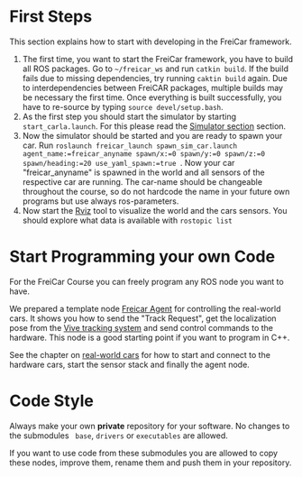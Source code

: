 # First Steps

This section explains how to start with developing in the FreiCar framework.

1. The first time, you want to start the FreiCar framework, you have to build all ROS packages. Go to `~/freicar_ws` and run `catkin build`. If the build fails due to missing dependencies, try running `caktin build` again. Due to interdependencies between FreiCAR packages, multiple builds may be necessary the first time. Once everything is built successfully, you have to re-source by typing `source devel/setup.bash`.
2. As the first step you should start the simulator by starting ```start_carla.launch```. For this please read the [Simulator section](/simulator) section.
3. Now the simulator should be started and you are ready to spawn your car.
 Run ```roslaunch freicar_launch spawn_sim_car.launch agent_name:=freicar_anyname spawn/x:=0 spawn/y:=0 spawn/z:=0 spawn/heading:=20 use_yaml_spawn:=true ```.
  Now your car "freicar_anyname" is spawned in the world and all sensors of the respective car are running. The car-name should be changeable throughout the course, so do not hardcode the name in your future own programs but use always ros-parameters.
4. Now start the [Rviz](http://wiki.ros.org/rviz#Overview) tool to visualize the world and the cars sensors. You should explore what data is available with ```rostopic list```

# Start Programming your own Code

For the FreiCar Course you can freely program any ROS node you want to have.

We prepared a template node [Freicar Agent](/nodes/freicar_agent/) for controlling the real-world cars. It shows you how to send the "Track Request", get the localization pose from the [Vive tracking system](/real_world_setup_sw/#vive-tracking) and send control commands to the hardware. This node is a good starting point if you want to program in C++.

See the chapter on [real-world cars](/real_world_setup_sw/#test-setup) for how to start and connect to the hardware cars, start the sensor stack and finally the agent node.

# Code Style

Always make your own **private** repository for your software. No changes to the submodules ``` base```, ```drivers``` or ```executables``` are allowed.
 
If you want to use code from these submodules you are allowed to copy these nodes, improve them, rename them and push them in your repository. 
